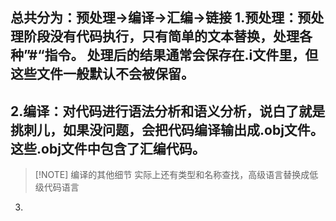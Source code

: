 总共分为：**预处理->编译->汇编->链接**
1.预处理：预处理阶段没有代码执行，只有简单的文本替换，处理各种”#“指令。
    处理后的结果通常会保存在.i文件里，但这些文件一般默认不会被保留。
---

 2.编译：对代码进行语法分析和语义分析，说白了就是挑刺儿，如果没问题，会把代码编译输出成.obj文件。这些.obj文件中包含了汇编代码。
---
 

> [!NOTE] 编译的其他细节
> 实际上还有类型和名称查找，高级语言替换成低级代码语言



3.